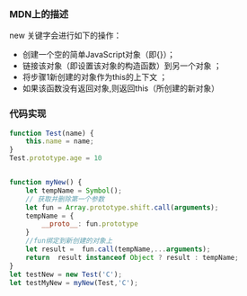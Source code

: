 ### MDN上的描述
 new 关键字会进行如下的操作：
* 创建一个空的简单JavaScript对象（即{}）；
* 链接该对象（即设置该对象的构造函数）到另一个对象 ；
* 将步骤1新创建的对象作为this的上下文 ；
* 如果该函数没有返回对象,则返回this（所创建的新对象）


### 代码实现
```js
function Test(name) {
    this.name = name;
}
Test.prototype.age = 10


function myNew() {
    let tempName = Symbol();
    // 获取并删除第一个参数
    let fun = Array.prototype.shift.call(arguments);
    tempName = {
        __proto__: fun.prototype
    }
    //fun绑定到新创建的对象上
    let result =  fun.call(tempName,...arguments);
    return  result instanceof Object ? result : tempName;
}
let testNew = new Test('C');
let testMyNew = myNew(Test,'C');
```